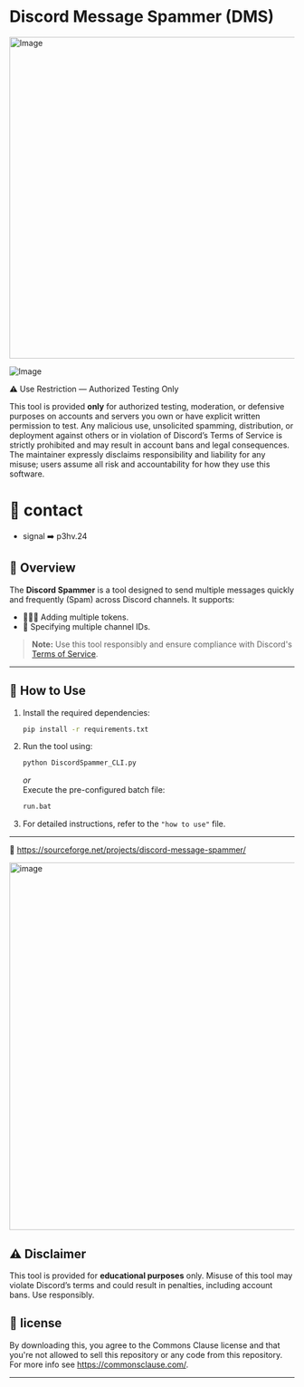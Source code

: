 
# Discord Message Spammer (DMS)

<img width="1413" height="568" alt="Image" src="https://github.com/user-attachments/assets/b8bb8950-8e21-4811-85ca-0487ff6643dd" />

![Image](https://github.com/user-attachments/assets/c946d911-2781-43fa-8c45-a7ca8d2233f3)

⚠️ Use Restriction — Authorized Testing Only

This tool is provided **only** for authorized testing, moderation, or defensive purposes on accounts and servers you own or have explicit written permission to test. Any malicious use, unsolicited spamming, distribution, or deployment against others or in violation of Discord’s Terms of Service is strictly prohibited and may result in account bans and legal consequences.  
The maintainer expressly disclaims responsibility and liability for any misuse; users assume all risk and accountability for how they use this software.

# 💬 contact
* signal ➡️ p3hv.24

## 📜 Overview

The **Discord Spammer** is a tool designed to send multiple messages quickly and frequently (Spam) across Discord channels. It supports:  
- 🧑‍🤝‍🧑 Adding multiple tokens.  
- 📝 Specifying multiple channel IDs.  

> **Note:** Use this tool responsibly and ensure compliance with Discord's [Terms of Service](https://discord.com/terms).

---

## 🚀 How to Use

1. Install the required dependencies:
   ```bash
   pip install -r requirements.txt
   ```
2. Run the tool using:
   ```bash
   python DiscordSpammer_CLI.py
   ```
   *or*  
   Execute the pre-configured batch file:
   ```bash
   run.bat
   ```

3. For detailed instructions, refer to the `"how to use"` file.

---

🔗 https://sourceforge.net/projects/discord-message-spammer/

<img width="1364" height="649" alt="image" src="https://github.com/user-attachments/assets/ce89789a-1bd9-4d83-b1da-01d402439dff" />



## ⚠️ Disclaimer

This tool is provided for **educational purposes** only. Misuse of this tool may violate Discord’s terms and could result in penalties, including account bans. Use responsibly. 

## 💼 license

By downloading this, you agree to the Commons Clause license and that you're not allowed to sell this repository or any code from this repository. For more info see https://commonsclause.com/.

---
